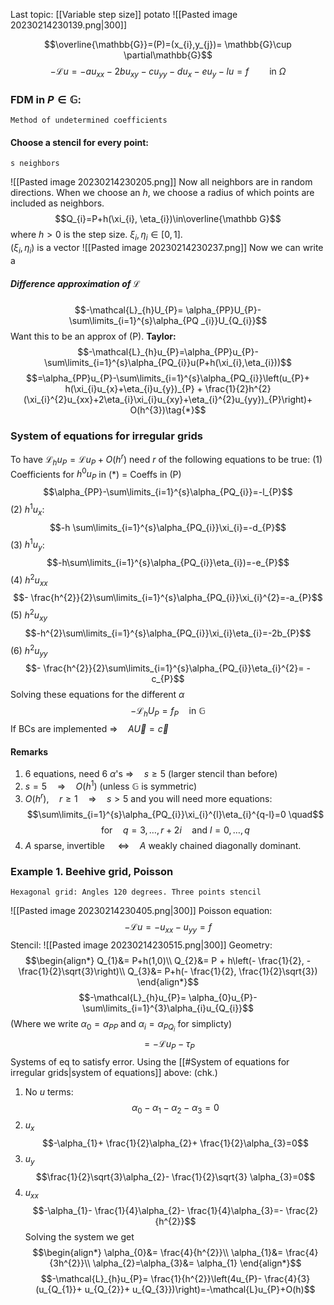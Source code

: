 Last topic: [[Variable step size]]
	potato
![[Pasted image 20230214230139.png|300]]

$$\overline{\mathbb{G}}=(P)=(x_{i},y_{j})= \mathbb{G}\cup \partial\mathbb{G}$$
$$-\mathcal{L} u =-au_{xx}-2bu_{xy}-cu_{yy}-du_{x}-eu_{y}-lu=f \quad \quad \text{in } \Omega\tag{P}$$
### FDM in $P\in \mathbb{G}:$
	Method of undetermined coefficients

#### Choose a stencil for every point:
	s neighbors

![[Pasted image 20230214230205.png]]
Now all neighbors are in random directions. When we choose an $h$, we choose a radius of which points are included as neighbors.
$$Q_{i}=P+h(\xi_{i}, \eta_{i})\in\overline{\mathbb G}$$
where $h>0$ is the step size. $\xi_{i}, \eta_{i}\in[0,1]$.  
$(\xi_{i}, \eta_i)$ is a vector
![[Pasted image 20230214230237.png]]
Now we can write a 

##### **Difference approximation of $\mathcal{L}$**
$$-\mathcal{L}_{h}U_{P}= \alpha_{PP}U_{P}- \sum\limits_{i=1}^{s}\alpha_{PQ _{i}}U_{Q_{i}}$$
Want this to be an approx of (P).
**Taylor:**
$$-\mathcal{L}_{h}u_{P}=\alpha_{PP}u_{P}-\sum\limits_{i=1}^{s}\alpha_{PQ_{i}}u(P+h(\xi_{i},\eta_{i}))$$
$$=\alpha_{PP}u_{P}-\sum\limits_{i=1}^{s}\alpha_{PQ_{i}}\left(u_{P}+ h(\xi_{i}u_{x}+\eta_{i}u_{y})_{P} + \frac{1}{2}h^{2}(\xi_{i}^{2}u_{xx}+2\eta_{i}\xi_{i}u_{xy}+\eta_{i}^{2}u_{yy})_{P}\right)+ O(h^{3})\tag{*}$$

### System of equations for irregular grids
To have $\mathcal{L}_{h}u_{P}=\mathcal{L}u_{P}+ O(h^{r})$ need $r$ of the following equations to be true:
(1) Coefficients for $h^{0}u_{P}$ in $(*)$ = Coeffs in (P)
$$\alpha_{PP}-\sum\limits_{i=1}^{s}\alpha_{PQ_{i}}=-l_{P}$$
(2) $h^{1}u_{x}$:
$$-h \sum\limits_{i=1}^{s}\alpha_{PQ_{i}}\xi_{i}=-d_{P}$$
(3) $h^{1}u_{y}$:
$$-h\sum\limits_{i=1}^{s}\alpha_{PQ_{i}}\eta_{i})=-e_{P}$$
(4) $h^{2}u_{xx}$
$$- \frac{h^{2}}{2}\sum\limits_{i=1}^{s}\alpha_{PQ_{i}}\xi_{i}^{2}=-a_{P}$$
(5) $h^{2}u_{xy}$ 
$$-h^{2}\sum\limits_{i=1}^{s}\alpha_{PQ_{i}}\xi_{i}\eta_{i}=-2b_{P}$$
(6) $h^{2}u_{yy}$
$$- \frac{h^{2}}{2}\sum\limits_{i=1}^{s}\alpha_{PQ_{i}}\eta_{i}^{2}= -c_{P}$$
Solving these equations for the different $\alpha$
$$-\mathcal{L}_{h}U_{P}=f_{P} \quad \text{in }\mathbb{G} \tag{Ph}$$
If BCs are implemented $\Rightarrow\quad A \vec{U}=\vec{c}$

#### Remarks
1. 6 equations, need  6 $\alpha$'s $\Rightarrow\quad s\ge 5$  (larger stencil than before)
2. $s=5 \quad\Rightarrow\quad O(h^{1})$     (unless $\mathbb{G}$ is symmetric)
3. $O(h^{r}), \quad r\ge1 \quad\Rightarrow\quad s>5$  and you will need more equations:
$$\sum\limits_{i=1}^{s}\alpha_{PQ_{i}}\xi_{i}^{l}\eta_{i}^{q-l}=0 \quad$$
$$\text{for}\quad q=3,\dots,r+2i \quad \text{and } l=0,\dots,q$$
4. $A$ sparse, invertible  $\quad\Leftrightarrow\quad A$ weakly chained diagonally dominant.

### Example 1. Beehive grid, Poisson
	Hexagonal grid: Angles 120 degrees. Three points stencil

![[Pasted image 20230214230405.png|300]]
Poisson equation:
$$-\mathcal{L}u=-u_{xx}-u_{yy}=f$$
Stencil:
![[Pasted image 20230214230515.png|300]]
Geometry:
$$\begin{align*}
Q_{1}&= P+h(1,0)\\
Q_{2}&= P + h\left(- \frac{1}{2}, - \frac{1}{2}\sqrt{3}\right)\\
Q_{3}&= P+h(- \frac{1}{2}, \frac{1}{2}\sqrt{3})
\end{align*}$$
$$-\mathcal{L}_{h}u_{P}= \alpha_{0}u_{P}-\sum\limits_{i=1}^{3}\alpha_{i}u_{Q_{i}}$$
(Where we write $\alpha_{0}=\alpha_{PP}$ and $\alpha_{i}=\alpha_{PQ_{i}}$ for simplicty)
$$=-\mathcal{L}u_{P}-\tau_{P}$$
Systems of eq to satisfy error. Using the [[#System of equations for irregular grids|system of equations]] above: (chk.)
1. No $u$ terms:
$$\alpha_{0}-\alpha_{1}-\alpha_{2}-\alpha_{3}=0$$
2. $u_{x}$
   $$-\alpha_{1}+ \frac{1}{2}\alpha_{2}+ \frac{1}{2}\alpha_{3}=0$$
3. $u_{y}$
$$\frac{1}{2}\sqrt{3}\alpha_{2}- \frac{1}{2}\sqrt{3} \alpha_{3}=0$$
4. $u_{xx}$
$$-\alpha_{1}- \frac{1}{4}\alpha_{2}- \frac{1}{4}\alpha_{3}=- \frac{2}{h^{2}}$$
Solving the system we get
$$\begin{align*}
\alpha_{0}&= \frac{4}{h^{2}}\\
\alpha_{1}&= \frac{4}{3h^{2}}\\
\alpha_{2}=\alpha_{3}&= \alpha_{1}
\end{align*}$$
$$-\mathcal{L}_{h}u_{P}= \frac{1}{h^{2}}\left(4u_{P}- \frac{4}{3}(u_{Q_{1}}+ u_{Q_{2}}+ u_{Q_{3}})\right)=-\mathcal{L}u_{P}+O(h)$$

